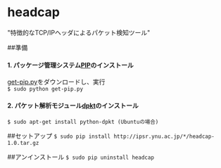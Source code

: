 # headcap
"特徴的なTCP/IPヘッダによるパケット検知ツール"

##準備
#### 1. パッケージ管理システム[PIP](https://pip.pypa.io/en/latest/index.html)のインストール
[get-pip.py](https://bootstrap.pypa.io/get-pip.py)をダウンロードし、実行  
```$ sudo python get-pip.py```
#### 2. パケット解析モジュール[dpkt](https://code.google.com/p/dpkt/)のインストール
```$ sudo apt-get install python-dpkt (Ubuntuの場合)```

##セットアップ
```$ sudo pip install http://ipsr.ynu.ac.jp/*/headcap-1.0.tar.gz```

##アンインストール
```$ sudo pip uninstall headcap```
